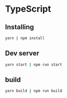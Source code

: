 # TypeScript

## Installing

```bash
yarn | npm install
```

## Dev server

```bash
yarn start | npm run start
```

## build

```bash
yarn build | npm run build
```
